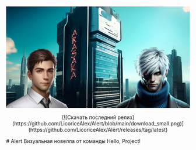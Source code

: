 ![cover](readme_image.png)
<p align="center">
  [![Скачать последний релиз](https://github.com/LicoriceAlex/Alert/blob/main/download_small.png)](https://github.com/LicoriceAlex/Alert/releases/tag/latest)
</p>
# Alert
Визуальная новелла от команды Hello, Project!
